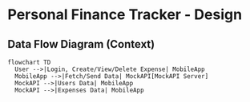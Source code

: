 # Personal Finance Tracker - Design

## Data Flow Diagram (Context)

```mermaid
flowchart TD
  User -->|Login, Create/View/Delete Expense| MobileApp
  MobileApp -->|Fetch/Send Data| MockAPI[MockAPI Server]
  MockAPI -->|Users Data| MobileApp
  MockAPI -->|Expenses Data| MobileApp


